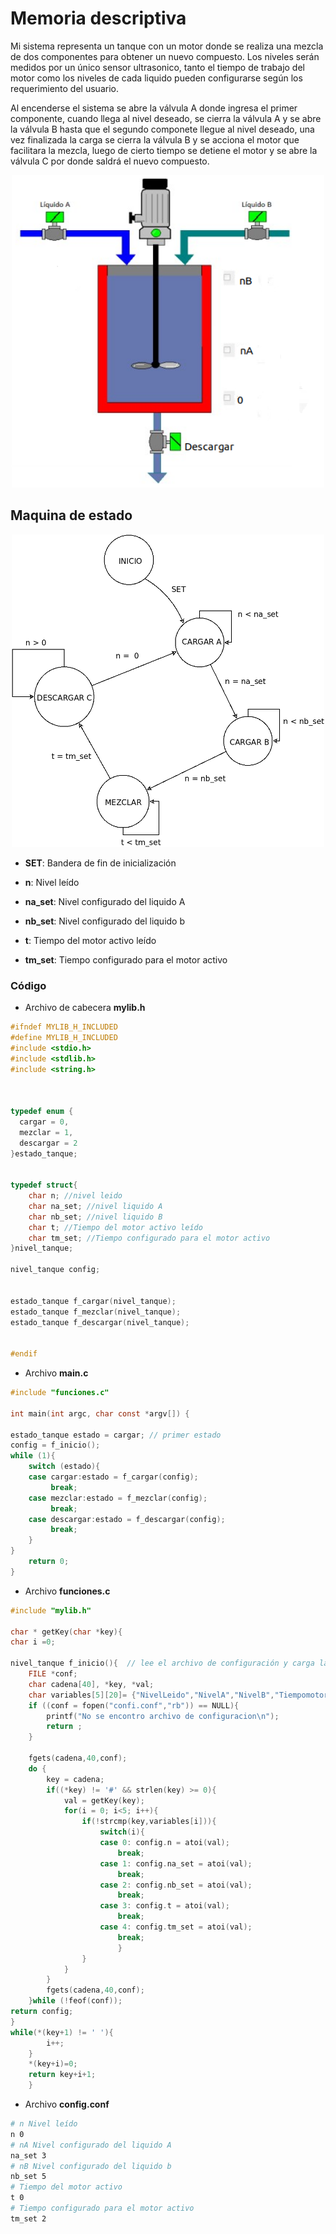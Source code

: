 # Memoria descriptiva

Mi sistema representa un tanque con un motor donde se realiza una mezcla de dos componentes para obtener un nuevo compuesto.  Los niveles serán medidos por un único sensor ultrasonico, tanto el tiempo de trabajo del motor como los niveles de cada liquido pueden configurarse según los requerimiento del usuario.

Al encenderse el sistema se abre la válvula A donde ingresa el primer componente, cuando llega al nivel deseado, se cierra la válvula A y se abre la válvula B hasta que el segundo componete llegue al nivel deseado, una vez finalizada la carga se cierra la válvula B y se acciona el motor que facilitara la mezcla, luego de cierto tiempo se detiene el motor y se abre la válvula C por donde saldrá el nuevo compuesto.
<p align="center">
  <img width="500" height="500" src="https://github.com/LisandroGanduglia/Tanquedemezcla/blob/main/Recursos/esquematanque.png">
</p>

## Maquina de estado
<p align="center">
  <img width="500" height="500" src="https://github.com/LisandroGanduglia/Tanquedemezcla/blob/main/Recursos/maquinadeestado.png">
</p>

- __SET__: Bandera de fin de inicialización

- __n__: Nivel leído

- __na_set__: Nivel configurado del liquido A

- __nb_set__: Nivel configurado del liquido b

- __t__: Tiempo del motor activo leído

- __tm_set__: Tiempo configurado para el motor activo

### Código

- Archivo de cabecera __mylib.h__
```c
#ifndef MYLIB_H_INCLUDED
#define MYLIB_H_INCLUDED
#include <stdio.h>
#include <stdlib.h>
#include <string.h>



typedef enum {
  cargar = 0,
  mezclar = 1,
  descargar = 2
}estado_tanque;


typedef struct{
    char n; //nivel leido
    char na_set; //nivel liquido A
    char nb_set; //nivel liquido B
    char t; //Tiempo del motor activo leído
    char tm_set; //Tiempo configurado para el motor activo
}nivel_tanque;

nivel_tanque config;


estado_tanque f_cargar(nivel_tanque);
estado_tanque f_mezclar(nivel_tanque);
estado_tanque f_descargar(nivel_tanque);


#endif
```
- Archivo __main.c__
```c
#include "funciones.c"

int main(int argc, char const *argv[]) {

estado_tanque estado = cargar; // primer estado
config = f_inicio();
while (1){
    switch (estado){
    case cargar:estado = f_cargar(config);
         break;
    case mezclar:estado = f_mezclar(config);
         break;
    case descargar:estado = f_descargar(config);
         break;
    }
}
    return 0;
}

```
- Archivo __funciones.c__
```c
#include "mylib.h"

char * getKey(char *key){
char i =0;

nivel_tanque f_inicio(){  // lee el archivo de configuración y carga las variables.
    FILE *conf;
    char cadena[40], *key, *val;
    char variables[5][20]= {"NivelLeido","NivelA","NivelB","Tiempomotor","TiempoActivom"},i;
    if ((conf = fopen("confi.conf","rb")) == NULL){
        printf("No se encontro archivo de configuracion\n");
        return ;
    }

    fgets(cadena,40,conf);
    do {
        key = cadena;
        if((*key) != '#' && strlen(key) >= 0){
            val = getKey(key);
            for(i = 0; i<5; i++){
                if(!strcmp(key,variables[i])){
                    switch(i){
                    case 0: config.n = atoi(val);
                        break;
                    case 1: config.na_set = atoi(val);
                        break;
                    case 2: config.nb_set = atoi(val);
                        break;
                    case 3: config.t = atoi(val);
                        break;
                    case 4: config.tm_set = atoi(val);
                        break;
                        }
                }
            }
        }
        fgets(cadena,40,conf);
    }while (!feof(conf));
return config;
}
while(*(key+1) != ' '){
        i++;
    }
    *(key+i)=0;
    return key+i+1;
    }
```
- Archivo __config.conf__
```bash
# n Nivel leído
n 0
# nA Nivel configurado del liquido A
na_set 3
# nB Nivel configurado del liquido b
nb_set 5
# Tiempo del motor activo
t 0
# Tiempo configurado para el motor activo
tm_set 2

```
